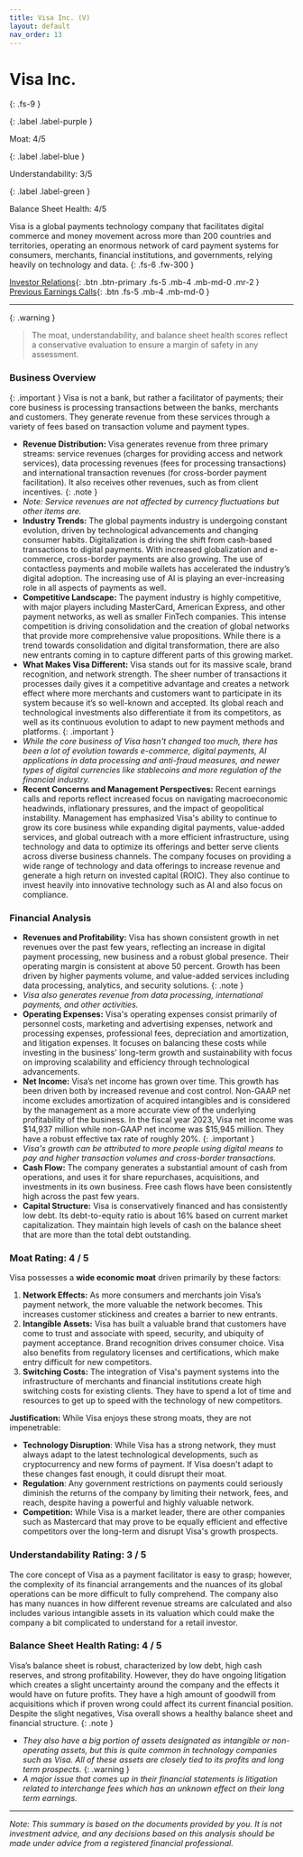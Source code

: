 ```yaml
---
title: Visa Inc. (V)
layout: default
nav_order: 13
---
```


# Visa Inc.
{: .fs-9 }

{: .label .label-purple }

Moat: 4/5

{: .label .label-blue }

Understandability: 3/5

{: .label .label-green }

Balance Sheet Health: 4/5

Visa is a global payments technology company that facilitates digital commerce and money movement across more than 200 countries and territories, operating an enormous network of card payment systems for consumers, merchants, financial institutions, and governments, relying heavily on technology and data.
{: .fs-6 .fw-300 }

[Investor Relations](https://www.google.com/search?q=V+investor+relations){: .btn .btn-primary .fs-5 .mb-4 .mb-md-0 .mr-2 }
[Previous Earnings Calls](https://discountingcashflows.com/company/V/transcripts/){: .btn .fs-5 .mb-4 .mb-md-0 }

---

{: .warning }
>The moat, understandability, and balance sheet health scores reflect a conservative evaluation to ensure a margin of safety in any assessment.



### Business Overview
{: .important }
Visa is not a bank, but rather a facilitator of payments; their core business is processing transactions between the banks, merchants and customers. They generate revenue from these services through a variety of fees based on transaction volume and payment types.
* **Revenue Distribution:** Visa generates revenue from three primary streams: service revenues (charges for providing access and network services), data processing revenues (fees for processing transactions) and international transaction revenues (for cross-border payment facilitation). It also receives other revenues, such as from client incentives.
{: .note }
*    _Note: Service revenues are not affected by currency fluctuations but other items are._
* **Industry Trends:** The global payments industry is undergoing constant evolution, driven by technological advancements and changing consumer habits. Digitalization is driving the shift from cash-based transactions to digital payments. With increased globalization and e-commerce, cross-border payments are also growing. The use of contactless payments and mobile wallets has accelerated the industry’s digital adoption. The increasing use of AI is playing an ever-increasing role in all aspects of payments as well. 
*  **Competitive Landscape:** The payment industry is highly competitive, with major players including MasterCard, American Express, and other payment networks, as well as smaller FinTech companies. This intense competition is driving consolidation and the creation of global networks that provide more comprehensive value propositions. While there is a trend towards consolidation and digital transformation, there are also new entrants coming in to capture different parts of this growing market. 
*   **What Makes Visa Different:** Visa stands out for its massive scale, brand recognition, and network strength. The sheer number of transactions it processes daily gives it a competitive advantage and creates a network effect where more merchants and customers want to participate in its system because it’s so well-known and accepted. Its global reach and technological investments also differentiate it from its competitors, as well as its continuous evolution to adapt to new payment methods and platforms.
{: .important }
*    _While the core business of Visa hasn't changed too much, there has been a lot of evolution towards e-commerce, digital payments, AI applications in data processing and anti-fraud measures, and newer types of digital currencies like stablecoins and more regulation of the financial industry._
*  **Recent Concerns and Management Perspectives:**  Recent earnings calls and reports reflect increased focus on navigating macroeconomic headwinds, inflationary pressures, and the impact of geopolitical instability. Management has emphasized Visa's ability to continue to grow its core business while expanding digital payments, value-added services, and global outreach with a more efficient infrastructure, using technology and data to optimize its offerings and better serve clients across diverse business channels. The company focuses on providing a wide range of technology and data offerings to increase revenue and generate a high return on invested capital (ROIC). They also continue to invest heavily into innovative technology such as AI and also focus on compliance. 

### Financial Analysis

* **Revenues and Profitability:** Visa has shown consistent growth in net revenues over the past few years, reflecting an increase in digital payment processing, new business and a robust global presence. Their operating margin is consistent at above 50 percent. Growth has been driven by higher payments volume, and value-added services including data processing, analytics, and security solutions. 
{: .note }
*    _Visa also generates revenue from data processing, international payments, and other activities._
*  **Operating Expenses:** Visa's operating expenses consist primarily of personnel costs, marketing and advertising expenses, network and processing expenses, professional fees, depreciation and amortization, and litigation expenses. It focuses on balancing these costs while investing in the business' long-term growth and sustainability with focus on improving scalability and efficiency through technological advancements.
*  **Net Income:** Visa’s net income has grown over time. This growth has been driven both by increased revenue and cost control. Non-GAAP net income excludes amortization of acquired intangibles and is considered by the management as a more accurate view of the underlying profitability of the business. In the fiscal year 2023, Visa net income was $14,937 million while non-GAAP net income was $15,945 million. They have a robust effective tax rate of roughly 20%. 
{: .important }
*   _Visa's growth can be attributed to more people using digital means to pay and higher transaction volumes and cross-border transactions._
*  **Cash Flow:** The company generates a substantial amount of cash from operations, and uses it for share repurchases, acquisitions, and investments in its own business. Free cash flows have been consistently high across the past few years.
*   **Capital Structure:** Visa is conservatively financed and has consistently low debt. Its debt-to-equity ratio is about 16% based on current market capitalization. They maintain high levels of cash on the balance sheet that are more than the total debt outstanding.

### Moat Rating: 4 / 5

Visa possesses a **wide economic moat** driven primarily by these factors:
1. **Network Effects:** As more consumers and merchants join Visa’s payment network, the more valuable the network becomes. This increases customer stickiness and creates a barrier to new entrants.
2. **Intangible Assets:** Visa has built a valuable brand that customers have come to trust and associate with speed, security, and ubiquity of payment acceptance. Brand recognition drives consumer choice. Visa also benefits from regulatory licenses and certifications, which make entry difficult for new competitors.
3. **Switching Costs:** The integration of Visa's payment systems into the infrastructure of merchants and financial institutions create high switching costs for existing clients. They have to spend a lot of time and resources to get up to speed with the technology of new competitors.

**Justification:** While Visa enjoys these strong moats, they are not impenetrable:
* **Technology Disruption**: While Visa has a strong network, they must always adapt to the latest technological developments, such as cryptocurrency and new forms of payment. If Visa doesn't adapt to these changes fast enough, it could disrupt their moat.
* **Regulation**: Any government restrictions on payments could seriously diminish the returns of the company by limiting their network, fees, and reach, despite having a powerful and highly valuable network.
* **Competition:** While Visa is a market leader, there are other companies such as Mastercard that may prove to be equally efficient and effective competitors over the long-term and disrupt Visa's growth prospects.

### Understandability Rating: 3 / 5

The core concept of Visa as a payment facilitator is easy to grasp; however, the complexity of its financial arrangements and the nuances of its global operations can be more difficult to fully comprehend. The company also has many nuances in how different revenue streams are calculated and also includes various intangible assets in its valuation which could make the company a bit complicated to understand for a retail investor.

### Balance Sheet Health Rating: 4 / 5

Visa’s balance sheet is robust, characterized by low debt, high cash reserves, and strong profitability. However, they do have ongoing litigation which creates a slight uncertainty around the company and the effects it would have on future profits. They have a high amount of goodwill from acquisitions which if proven wrong could affect its current financial position. Despite the slight negatives, Visa overall shows a healthy balance sheet and financial structure.
{: .note }
*    _They also have a big portion of assets designated as intangible or non-operating assets, but this is quite common in technology companies such as Visa. All of these assets are closely tied to its profits and long term prospects._
{: .warning }
*    _A major issue that comes up in their financial statements is litigation related to interchange fees which has an unknown effect on their long term earnings._

---
_Note: This summary is based on the documents provided by you. It is not investment advice, and any decisions based on this analysis should be made under advice from a registered financial professional._
